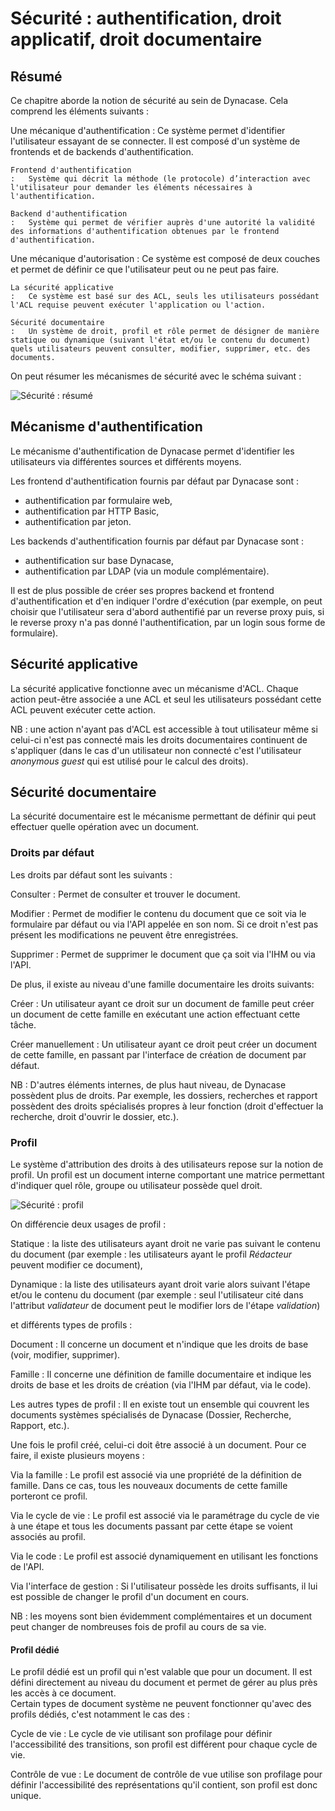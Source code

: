 # Sécurité : authentification, droit applicatif, droit documentaire

## Résumé

Ce chapitre aborde la notion de sécurité au sein de Dynacase. Cela comprend les éléments suivants :

Une mécanique d'authentification
:   Ce système permet d'identifier l'utilisateur essayant de se connecter. Il est composé d'un système de frontends et de backends d'authentification. 
    
    Frontend d'authentification 
    :   Système qui décrit la méthode (le protocole) d’interaction avec l'utilisateur pour demander les éléments nécessaires à l'authentification.
    
    Backend d'authentification 
    :   Système qui permet de vérifier auprès d'une autorité la validité des informations d'authentification obtenues par le frontend d'authentification.

Une mécanique d'autorisation
:   Ce système est composé de deux couches et permet de définir ce que l'utilisateur peut ou ne peut pas faire.
    
    La sécurité applicative
    :   Ce système est basé sur des ACL, seuls les utilisateurs possédant l'ACL requise peuvent exécuter l'application ou l'action.
    
    Sécurité documentaire
    :   Un système de droit, profil et rôle permet de désigner de manière statique ou dynamique (suivant l'état et/ou le contenu du document) quels utilisateurs peuvent consulter, modifier, supprimer, etc. des documents.

On peut résumer les mécanismes de sécurité avec le schéma suivant :

![ Sécurité : résumé ](securite_resume.png)

## Mécanisme d'authentification

Le mécanisme d'authentification de Dynacase permet d'identifier les utilisateurs via différentes sources et différents moyens.
    
Les frontend d'authentification fournis par défaut par Dynacase sont :

* authentification par formulaire web,
* authentification par HTTP Basic,
* authentification par jeton.

Les backends d'authentification fournis par défaut par Dynacase sont :

* authentification sur base Dynacase,
* authentification par LDAP (via un module complémentaire).

Il est de plus possible de créer ses propres backend et frontend d'authentification et d'en indiquer l'ordre d'exécution (par exemple, on peut choisir que l'utilisateur sera d'abord authentifié par un reverse proxy puis, si le reverse proxy n'a pas donné l'authentification, par un login sous forme de formulaire).

## Sécurité applicative

La sécurité applicative fonctionne avec un mécanisme d'ACL. Chaque action peut-être associée a une ACL et seul les utilisateurs possédant cette ACL peuvent exécuter cette action.  

NB : une action n'ayant pas d'ACL est accessible à tout utilisateur même si celui-ci n'est pas connecté mais les droits documentaires continuent de s'appliquer (dans le cas d'un utilisateur non connecté c'est l'utilisateur *anonymous guest* qui est utilisé pour le calcul des droits).

## Sécurité documentaire

La sécurité documentaire est le mécanisme permettant de définir qui peut effectuer quelle opération avec un document. 

### Droits par défaut

Les droits par défaut sont les suivants :

Consulter
:   Permet de consulter et trouver le document.

Modifier
:   Permet de modifier le contenu du document que ce soit via le formulaire par défaut ou via l'API appelée en son nom.
    Si ce droit n'est pas présent les modifications ne peuvent être enregistrées.

Supprimer
:   Permet de supprimer le document que ça soit via l'IHM ou via l'API.

De plus, il existe au niveau d'une famille documentaire les droits suivants:

Créer 
:   Un utilisateur ayant ce droit sur un document de famille peut créer un document de cette famille en exécutant une action effectuant cette tâche.

Créer manuellement
:   Un utilisateur ayant ce droit peut créer un document de cette famille, en passant par l'interface de création de document par défaut.

NB : D'autres éléments internes, de plus haut niveau, de Dynacase possèdent plus de droits. Par exemple, les dossiers, recherches et rapport possèdent des droits spécialisés propres à leur fonction (droit d'effectuer la recherche, droit d'ouvrir le dossier, etc.).

### Profil

Le système d'attribution des droits à des utilisateurs repose sur la notion de profil. Un profil est un document interne comportant une matrice permettant d'indiquer quel rôle, groupe ou utilisateur possède quel droit.

![ Sécurité : profil ](liste_droit.png)

On différencie deux usages de profil :

Statique
:   la liste des utilisateurs ayant droit ne varie pas suivant le contenu du document (par exemple : les utilisateurs ayant le profil *Rédacteur* peuvent modifier ce document),

Dynamique
:   la liste des utilisateurs ayant droit varie alors suivant l'étape et/ou le contenu du document (par exemple : seul l'utilisateur cité dans l'attribut *validateur* de document peut le modifier lors de l'étape *validation*)

et différents types de profils :

Document
:   Il concerne un document et n'indique que les droits de base (voir, modifier, supprimer).

Famille
:   Il concerne une définition de famille documentaire et indique les droits de base et les droits de création (via l'IHM par défaut, via le code).

Les autres types de profil
:   Il en existe tout un ensemble qui couvrent les documents systèmes spécialisés de Dynacase (Dossier, Recherche, Rapport, etc.).

Une fois le profil créé, celui-ci doit être associé à un document. Pour ce faire, il existe plusieurs moyens :

Via la famille
:   Le profil est associé via une propriété de la définition de famille. Dans ce cas, tous les nouveaux documents de cette famille porteront ce profil.

Via le cycle de vie
:   Le profil est associé via le paramétrage du cycle de vie à une étape et tous les documents passant par cette étape se voient associés au profil.

Via le code
:   Le profil est associé dynamiquement en utilisant les fonctions de l'API.

Via l'interface de gestion
:   Si l'utilisateur possède les droits suffisants, il lui est possible de changer le profil d'un document en cours.

NB : les moyens sont bien évidemment complémentaires et un document peut changer de nombreuses fois de profil au cours de sa vie.

#### Profil dédié

Le profil dédié est un profil qui n'est valable que pour un document. Il est défini directement au niveau du document et permet de gérer au plus près les accès à ce document.  
Certain types de document système ne peuvent fonctionner qu'avec des profils dédiés, c'est notamment le cas des :

Cycle de vie
:   Le cycle de vie utilisant son profilage pour définir l'accessibilité des transitions, son profil est différent pour chaque cycle de vie.

Contrôle de vue
:   Le document de contrôle de vue utilise son profilage pour définir l'accessibilité des représentations qu'il contient, son profil est donc unique.

